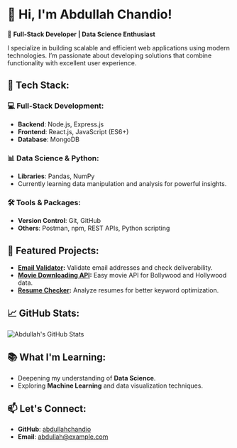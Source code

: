 # 👋 Hi, I'm Abdullah Chandio!

🚀 **Full-Stack Developer | Data Science Enthusiast**

I specialize in building scalable and efficient web applications using modern technologies. I’m passionate about developing solutions that combine functionality with excellent user experience.

## 🔧 Tech Stack:

### 💻 **Full-Stack Development**:
- **Backend**: Node.js, Express.js
- **Frontend**: React.js, JavaScript (ES6+)
- **Database**: MongoDB

### 📊 **Data Science & Python**:
- **Libraries**: Pandas, NumPy
- Currently learning data manipulation and analysis for powerful insights.

### 🛠️ **Tools & Packages**:
- **Version Control**: Git, GitHub
- **Others**: Postman, npm, REST APIs, Python scripting

## 🌟 Featured Projects:

- **[Email Validator](https://github.com/abdullahchandio/email-validator):** Validate email addresses and check deliverability.
- **[Movie Downloading API](https://github.com/abdullahchandio/moviedownloadingapi):** Easy movie API for Bollywood and Hollywood data.
- **[Resume Checker](https://github.com/abdullahchandio/resumechecker):** Analyze resumes for better keyword optimization.

## 📈 GitHub Stats:
![Abdullah's GitHub Stats](https://github-readme-stats.vercel.app/api?username=abdullahchandio&show_icons=true&theme=dark)

## 📚 What I'm Learning:
- Deepening my understanding of **Data Science**.
- Exploring **Machine Learning** and data visualization techniques.

## 📫 Let's Connect:
- **GitHub**: [abdullahchandio](https://github.com/abdullahchandio)
- **Email**: abdullah@example.com
